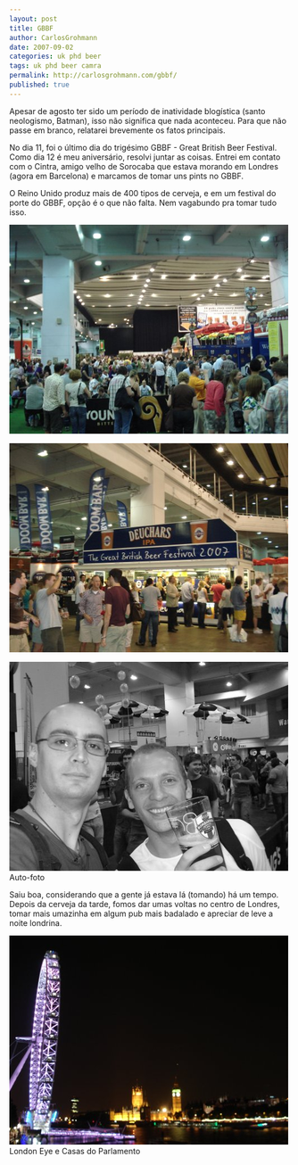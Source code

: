 ```yaml
---
layout: post
title: GBBF
author: CarlosGrohmann
date: 2007-09-02
categories: uk phd beer 
tags: uk phd beer camra 
permalink: http://carlosgrohmann.com/gbbf/
published: true
---
```


Apesar de agosto ter sido um período de inatividade blogística (santo neologismo, Batman), isso não significa que nada aconteceu. Para que não passe em branco, relatarei brevemente os fatos principais.  

No dia 11, foi o último dia do trigésimo GBBF - Great British Beer Festival. Como dia 12 é meu aniversário, resolvi juntar as coisas. Entrei em contato com o Cintra, amigo velho de Sorocaba que estava morando em Londres (agora em Barcelona) e marcamos de tomar uns pints no GBBF.   

O Reino Unido produz mais de 400 tipos de cerveja, e em um festival do porte do GBBF, opção é o que não falta. Nem vagabundo pra tomar tudo isso.   

![](/img/geral.jpg)  

![](/img/deuchars.jpg)  

![](/img/auto_bw.jpg)  
Auto-foto  

Saiu boa, considerando que a gente já estava lá (tomando) há um tempo. Depois da cerveja da tarde, fomos dar umas voltas no centro de Londres, tomar mais umazinha em algum pub mais badalado e apreciar de leve a noite londrina.  

![](/img/eye.jpg)  
London Eye e Casas do Parlamento
